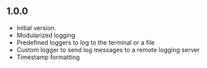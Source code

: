 ## 1.0.0

- Initial version.
- Modularized logging
- Predefined loggers to log to the terminal or a file
- Custom logger to send log messages to a remote logging server
- Timestamp formatting
